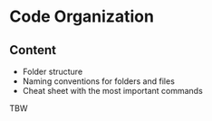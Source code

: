 # Code Organization
## Content
- Folder structure
- Naming conventions for folders and files
- Cheat sheet with the most important commands

TBW